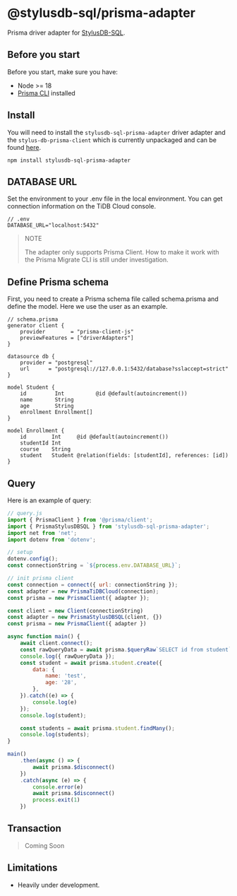 # @stylusdb-sql/prisma-adapter

Prisma driver adapter for [StylusDB-SQL](https://github.com/ChakshuGautam/stylusdb-sql).

## Before you start

Before you start, make sure you have:

- Node >= 18
- [Prisma CLI](https://www.prisma.io/docs/concepts/components/prisma-cli) installed

## Install

You will need to install the `stylusdb-sql-prisma-adapter` driver adapter and the `stylus-db-prisma-client` which is currently unpackaged and can be found [here](./../../examples/prisma/client.js).

```
npm install stylusdb-sql-prisma-adapter
```

## DATABASE URL

Set the environment to your .env file in the local environment. You can get connection information on the TiDB Cloud console.

```env
// .env
DATABASE_URL="localhost:5432"
```

> NOTE
> 
> The adapter only supports Prisma Client. How to make it work with the Prisma Migrate CLI is still under investigation.

## Define Prisma schema

First, you need to create a Prisma schema file called schema.prisma and define the model. Here we use the user as an example.

```prisma
// schema.prisma
generator client {
    provider        = "prisma-client-js"
    previewFeatures = ["driverAdapters"]
}

datasource db {
    provider = "postgresql"
    url      = "postgresql://127.0.0.1:5432/database?sslaccept=strict"
}

model Student {
    id         Int          @id @default(autoincrement())
    name       String
    age        String
    enrollment Enrollment[]
}

model Enrollment {
    id        Int     @id @default(autoincrement())
    studentId Int
    course    String
    student   Student @relation(fields: [studentId], references: [id])
}
```

## Query

Here is an example of query:

```js
// query.js
import { PrismaClient } from '@prisma/client';
import { PrismaStylusDBSQL } from 'stylusdb-sql-prisma-adapter';
import net from 'net';
import dotenv from 'dotenv';

// setup
dotenv.config();
const connectionString = `${process.env.DATABASE_URL}`;

// init prisma client
const connection = connect({ url: connectionString });
const adapter = new PrismaTiDBCloud(connection);
const prisma = new PrismaClient({ adapter });

const client = new Client(connectionString)
const adapter = new PrismaStylusDBSQL(client, {})
const prisma = new PrismaClient({ adapter })

async function main() {
    await client.connect();
    const rawQueryData = await prisma.$queryRaw`SELECT id from student`;
    console.log({ rawQueryData });
    const student = await prisma.student.create({
        data: {
            name: 'test',
            age: '28',
        },
    }).catch((e) => {
        console.log(e)
    });
    console.log(student);

    const students = await prisma.student.findMany();
    console.log(students);
}

main()
    .then(async () => {
        await prisma.$disconnect()
    })
    .catch(async (e) => {
        console.error(e)
        await prisma.$disconnect()
        process.exit(1)
    })

```

## Transaction
> Coming Soon

## Limitations

- Heavily under development.
